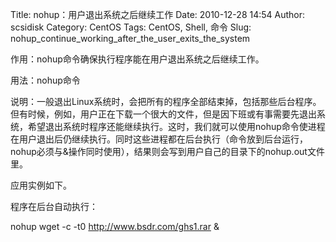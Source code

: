 Title: nohup：用户退出系统之后继续工作
Date: 2010-12-28 14:54
Author: scsidisk
Category: CentOS
Tags: CentOS, Shell, 命令
Slug: nohup_continue_working_after_the_user_exits_the_system

作用：nohup命令确保执行程序能在用户退出系统之后继续工作。

用法：nohup命令

说明：一般退出Linux系统时，会把所有的程序全部结束掉，包括那些后台程序。但有时候，例如，用户正在下载一个很大的文件，但是因下班或有事需要先退出系统，希望退出系统时程序还能继续执行。这时，我们就可以使用nohup命令使进程在用户退出后仍继续执行。同时这些进程都在后台执行（命令放到后台运行，nohup必须与&操作同时使用），结果则会写到用户自己的目录下的nohup.out文件里。

应用实例如下。

程序在后台自动执行：

nohup wget -c -t0 http://www.bsdr.com/ghs1.rar &

<div class="posttagsblock">
</div>

